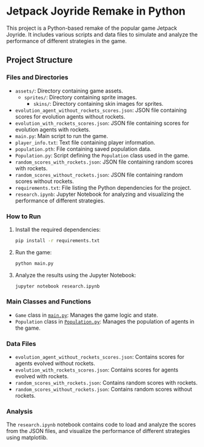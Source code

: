 # Jetpack Joyride Remake in Python

This project is a Python-based remake of the popular game Jetpack Joyride. It includes various scripts and data files to simulate and analyze the performance of different strategies in the game.

## Project Structure

### Files and Directories

- `assets/`: Directory containing game assets.
  - `sprites/`: Directory containing sprite images.
    - `skins/`: Directory containing skin images for sprites.
- `evolution_agent_without_rockets_scores.json`: JSON file containing scores for evolution agents without rockets.
- `evolution_with_rockets_scores.json`: JSON file containing scores for evolution agents with rockets.
- `main.py`: Main script to run the game.
- `player_info.txt`: Text file containing player information.
- `population.pth`: File containing saved population data.
- `Population.py`: Script defining the `Population` class used in the game.
- `random_scores_with_rockets.json`: JSON file containing random scores with rockets.
- `random_scores_without_rockets.json`: JSON file containing random scores without rockets.
- `requirements.txt`: File listing the Python dependencies for the project.
- `research.ipynb`: Jupyter Notebook for analyzing and visualizing the performance of different strategies.

### How to Run

1. Install the required dependencies:
    ```sh
    pip install -r requirements.txt
    ```

2. Run the game:
    ```sh
    python main.py
    ```

3. Analyze the results using the Jupyter Notebook:
    ```sh
    jupyter notebook research.ipynb
    ```

### Main Classes and Functions

- `Game` class in [`main.py`](main.py): Manages the game logic and state.
- `Population` class in [`Population.py`](Population.py): Manages the population of agents in the game.

### Data Files

- `evolution_agent_without_rockets_scores.json`: Contains scores for agents evolved without rockets.
- `evolution_with_rockets_scores.json`: Contains scores for agents evolved with rockets.
- `random_scores_with_rockets.json`: Contains random scores with rockets.
- `random_scores_without_rockets.json`: Contains random scores without rockets.

### Analysis

The `research.ipynb` notebook contains code to load and analyze the scores from the JSON files, and visualize the performance of different strategies using matplotlib.
